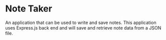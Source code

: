 # Note Taker
 An application that can be used to write and save notes. 
 This application uses Express.js back end and will save and retrieve note data from a JSON file.

 